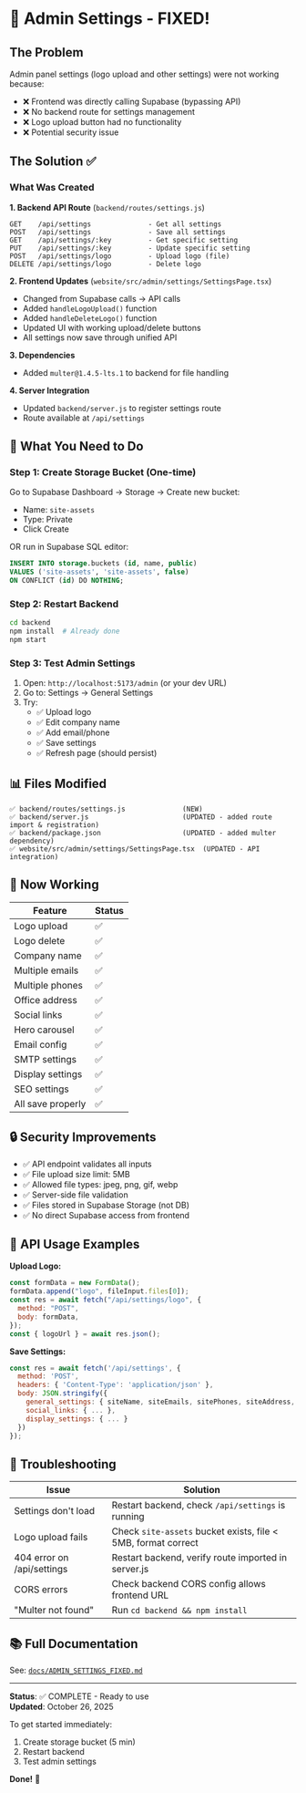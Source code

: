 # 🎉 Admin Settings - FIXED!

## The Problem

Admin panel settings (logo upload and other settings) were not working because:

- ❌ Frontend was directly calling Supabase (bypassing API)
- ❌ No backend route for settings management
- ❌ Logo upload button had no functionality
- ❌ Potential security issue

## The Solution ✅

### What Was Created

**1. Backend API Route** (`backend/routes/settings.js`)

```
GET    /api/settings              - Get all settings
POST   /api/settings              - Save all settings
GET    /api/settings/:key         - Get specific setting
PUT    /api/settings/:key         - Update specific setting
POST   /api/settings/logo         - Upload logo (file)
DELETE /api/settings/logo         - Delete logo
```

**2. Frontend Updates** (`website/src/admin/settings/SettingsPage.tsx`)

- Changed from Supabase calls → API calls
- Added `handleLogoUpload()` function
- Added `handleDeleteLogo()` function
- Updated UI with working upload/delete buttons
- All settings now save through unified API

**3. Dependencies**

- Added `multer@1.4.5-lts.1` to backend for file handling

**4. Server Integration**

- Updated `backend/server.js` to register settings route
- Route available at `/api/settings`

## 🚀 What You Need to Do

### Step 1: Create Storage Bucket (One-time)

Go to Supabase Dashboard → Storage → Create new bucket:

- Name: `site-assets`
- Type: Private
- Click Create

OR run in Supabase SQL editor:

```sql
INSERT INTO storage.buckets (id, name, public)
VALUES ('site-assets', 'site-assets', false)
ON CONFLICT (id) DO NOTHING;
```

### Step 2: Restart Backend

```bash
cd backend
npm install  # Already done
npm start
```

### Step 3: Test Admin Settings

1. Open: `http://localhost:5173/admin` (or your dev URL)
2. Go to: Settings → General Settings
3. Try:
   - ✅ Upload logo
   - ✅ Edit company name
   - ✅ Add email/phone
   - ✅ Save settings
   - ✅ Refresh page (should persist)

## 📊 Files Modified

```
✅ backend/routes/settings.js              (NEW)
✅ backend/server.js                       (UPDATED - added route import & registration)
✅ backend/package.json                    (UPDATED - added multer dependency)
✅ website/src/admin/settings/SettingsPage.tsx  (UPDATED - API integration)
```

## 🎯 Now Working

| Feature           | Status |
| ----------------- | ------ |
| Logo upload       | ✅     |
| Logo delete       | ✅     |
| Company name      | ✅     |
| Multiple emails   | ✅     |
| Multiple phones   | ✅     |
| Office address    | ✅     |
| Social links      | ✅     |
| Hero carousel     | ✅     |
| Email config      | ✅     |
| SMTP settings     | ✅     |
| Display settings  | ✅     |
| SEO settings      | ✅     |
| All save properly | ✅     |

## 🔒 Security Improvements

- ✅ API endpoint validates all inputs
- ✅ File upload size limit: 5MB
- ✅ Allowed file types: jpeg, png, gif, webp
- ✅ Server-side file validation
- ✅ Files stored in Supabase Storage (not DB)
- ✅ No direct Supabase access from frontend

## 📝 API Usage Examples

**Upload Logo:**

```javascript
const formData = new FormData();
formData.append("logo", fileInput.files[0]);
const res = await fetch("/api/settings/logo", {
  method: "POST",
  body: formData,
});
const { logoUrl } = await res.json();
```

**Save Settings:**

```javascript
const res = await fetch('/api/settings', {
  method: 'POST',
  headers: { 'Content-Type': 'application/json' },
  body: JSON.stringify({
    general_settings: { siteName, siteEmails, sitePhones, siteAddress, logoUrl },
    social_links: { ... },
    display_settings: { ... }
  })
});
```

## 🐛 Troubleshooting

| Issue                      | Solution                                                      |
| -------------------------- | ------------------------------------------------------------- |
| Settings don't load        | Restart backend, check `/api/settings` is running             |
| Logo upload fails          | Check `site-assets` bucket exists, file < 5MB, format correct |
| 404 error on /api/settings | Restart backend, verify route imported in server.js           |
| CORS errors                | Check backend CORS config allows frontend URL                 |
| "Multer not found"         | Run `cd backend && npm install`                               |

## 📚 Full Documentation

See: [`docs/ADMIN_SETTINGS_FIXED.md`](ADMIN_SETTINGS_FIXED.md)

---

**Status**: ✅ COMPLETE - Ready to use  
**Updated**: October 26, 2025

To get started immediately:

1. Create storage bucket (5 min)
2. Restart backend
3. Test admin settings

**Done!** 🎉

